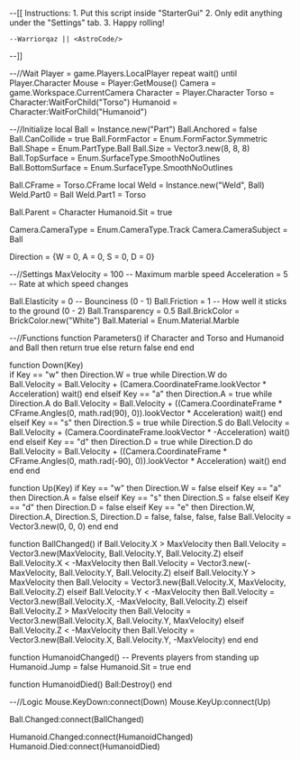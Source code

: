 --[[
	Instructions:
	1. Put this script inside "StarterGui"
	2. Only edit anything under the "Settings" tab.
	3. Happy rolling!
	
	--Warriorqaz || <AstroCode/>
--]]

--//Wait
Player	= game.Players.LocalPlayer
repeat wait() until Player.Character
Mouse		= Player:GetMouse()
Camera		= game.Workspace.CurrentCamera
Character	= Player.Character
Torso		= Character:WaitForChild("Torso")
Humanoid	= Character:WaitForChild("Humanoid")

--//Initialize
local Ball 			= Instance.new("Part")
Ball.Anchored		= false
Ball.CanCollide		= true
Ball.FormFactor		= Enum.FormFactor.Symmetric
Ball.Shape			= Enum.PartType.Ball
Ball.Size			= Vector3.new(8, 8, 8)
Ball.TopSurface		= Enum.SurfaceType.SmoothNoOutlines
Ball.BottomSurface	= Enum.SurfaceType.SmoothNoOutlines
	
Ball.CFrame			= Torso.CFrame
local Weld				= Instance.new("Weld", Ball)
Weld.Part0			= Ball
Weld.Part1			= Torso

Ball.Parent 		= Character
Humanoid.Sit		= true

Camera.CameraType	 = Enum.CameraType.Track
Camera.CameraSubject = Ball

Direction = {W = 0, A = 0, S = 0, D = 0}

--//Settings
MaxVelocity			= 100 -- Maximum marble speed
Acceleration		= 5	  -- Rate at which speed changes

Ball.Elasticity 	= 0 	-- Bounciness (0 - 1)
Ball.Friction		= 1		-- How well it sticks to the ground (0 - 2)
Ball.Transparency	= 0.5
Ball.BrickColor		= BrickColor.new("White")
Ball.Material		= Enum.Material.Marble

--//Functions
function Parameters()
	if Character and Torso and Humanoid and Ball then
		return true
	else
		return false
	end
end

function Down(Key)	
	if Key == "w" then
		Direction.W = true
		while Direction.W do		
			Ball.Velocity = Ball.Velocity + (Camera.CoordinateFrame.lookVector * Acceleration)
			wait()
		end	
	elseif Key == "a" then
		Direction.A	= true
		while Direction.A do
			Ball.Velocity = Ball.Velocity + ((Camera.CoordinateFrame * CFrame.Angles(0, math.rad(90), 0)).lookVector * Acceleration)
			wait()
		end		
	elseif Key == "s" then
		Direction.S	= true
		while Direction.S do
			Ball.Velocity = Ball.Velocity + (Camera.CoordinateFrame.lookVector * -Acceleration)
			wait()
		end	
	elseif Key == "d" then
		Direction.D	= true
		while Direction.D do
			Ball.Velocity = Ball.Velocity + ((Camera.CoordinateFrame * CFrame.Angles(0, math.rad(-90), 0)).lookVector * Acceleration)
			wait()
		end		
	end
end

function Up(Key)
	if Key == "w" then
		Direction.W = false
	elseif Key == "a" then
		Direction.A	= false
	elseif Key == "s" then
		Direction.S	= false
	elseif Key == "d" then
		Direction.D	= false
	elseif Key == "e" then
		Direction.W, Direction.A, Direction.S, Direction.D = false, false, false, false
		Ball.Velocity = Vector3.new(0, 0, 0)
	end
end

function BallChanged()
	if 	Ball.Velocity.X > MaxVelocity then  Ball.Velocity = Vector3.new(MaxVelocity, Ball.Velocity.Y, Ball.Velocity.Z)
	elseif Ball.Velocity.X < -MaxVelocity then Ball.Velocity = Vector3.new(-MaxVelocity, Ball.Velocity.Y, Ball.Velocity.Z)
	elseif Ball.Velocity.Y > MaxVelocity then Ball.Velocity = Vector3.new(Ball.Velocity.X, MaxVelocity, Ball.Velocity.Z)
	elseif Ball.Velocity.Y < -MaxVelocity then Ball.Velocity = Vector3.new(Ball.Velocity.X, -MaxVelocity, Ball.Velocity.Z)
	elseif Ball.Velocity.Z > MaxVelocity then Ball.Velocity = Vector3.new(Ball.Velocity.X, Ball.Velocity.Y, MaxVelocity)
	elseif Ball.Velocity.Z < -MaxVelocity then Ball.Velocity = Vector3.new(Ball.Velocity.X, Ball.Velocity.Y, -MaxVelocity)
	end
end

function HumanoidChanged() -- Prevents players from standing up
	Humanoid.Jump	= false	
	Humanoid.Sit 	= true
end

function HumanoidDied()
	Ball:Destroy()
end

--//Logic
Mouse.KeyDown:connect(Down)
Mouse.KeyUp:connect(Up)

Ball.Changed:connect(BallChanged)

Humanoid.Changed:connect(HumanoidChanged)
Humanoid.Died:connect(HumanoidDied)
